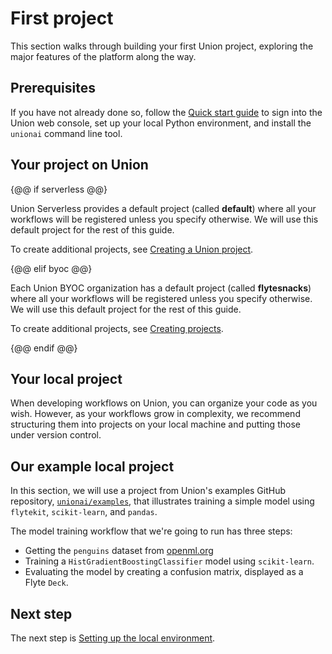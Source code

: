 # First project

This section walks through building your first Union project, exploring the major features of the platform along the way.

## Prerequisites

If you have not already done so, follow the [Quick start guide](../quick-start) to sign into the Union web console,
set up your local Python environment, and install the `unionai` command line tool.

## Your project on Union

{@@ if serverless @@}

Union Serverless provides a default project (called **default**) where all your workflows will be registered unless you specify otherwise. We will use this default project for the rest of this guide.

To create additional projects, see [Creating a Union project](../moving-onward/creating-a-union-project).

{@@ elif byoc @@}

Each Union BYOC organization has a default project (called **flytesnacks**) where all your workflows will be registered unless you specify otherwise. We will use this default project for the rest of this guide.

To create additional projects, see [Creating projects](../moving-onward/creating-a-union-project).

{@@ endif @@}

## Your local project

When developing workflows on Union, you can organize your code as you wish.
However, as your workflows grow in complexity, we recommend structuring them into projects on your local machine
and putting those under version control.

## Our example local project

In this section, we will use a project from Union's examples GitHub repository, [`unionai/examples`](https://github.com/unionai/examples), that illustrates training a simple model using `flytekit`, `scikit-learn`, and `pandas`.

The model training workflow that we're going to run has three steps:
- Getting the `penguins` dataset from [openml.org](https://www.openml.org/search?type=data&sort=runs&id=42585&status=active)
- Training a `HistGradientBoostingClassifier` model using `scikit-learn`.
- Evaluating the model by creating a confusion matrix, displayed as a Flyte `Deck`.

## Next step

The next step is [Setting up the local environment](setting-up-the-local-environment).

